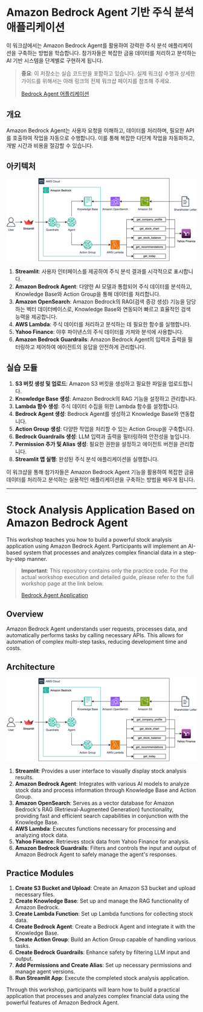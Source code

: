 # Amazon Bedrock Agent 기반 주식 분석 애플리케이션

이 워크샵에서는 Amazon Bedrock Agent를 활용하여 강력한 주식 분석 애플리케이션을 구축하는 방법을 학습합니다. 참가자들은 복잡한 금융 데이터를 처리하고 분석하는 AI 기반 시스템을 단계별로 구현하게 됩니다.

> **중요**: 이 저장소는 실습 코드만을 포함하고 있습니다. 실제 워크샵 수행과 상세한 가이드를 위해서는 아래 링크의 전체 워크샵 페이지를 참조해 주세요.
> 
> [Bedrock Agent 어플리케이션](https://catalog.us-east-1.prod.workshops.aws/workshops/86f59566-0ae7-44be-80ab-9044b83c88f2/ko-KR/agent)

## 개요

Amazon Bedrock Agent는 사용자 요청을 이해하고, 데이터를 처리하며, 필요한 API를 호출하여 작업을 자동으로 수행합니다. 이를 통해 복잡한 다단계 작업을 자동화하고, 개발 시간과 비용을 절감할 수 있습니다.

## 아키텍처

![Architecture](../dataset/images/stock_architecture.png)

1. **Streamlit**: 사용자 인터페이스를 제공하여 주식 분석 결과를 시각적으로 표시합니다.
2. **Amazon Bedrock Agent**: 다양한 AI 모델과 통합되어 주식 데이터를 분석하고, Knowledge Base와 Action Group을 통해 데이터를 처리합니다.
3. **Amazon OpenSearch**: Amazon Bedrock의 RAG(검색 증강 생성) 기능을 담당하는 벡터 데이터베이스로, Knowledge Base와 연동되어 빠르고 효율적인 검색 능력을 제공합니다.
4. **AWS Lambda**: 주식 데이터를 처리하고 분석하는 데 필요한 함수를 실행합니다.
5. **Yahoo Finance**: 야후 파이낸스의 주식 데이터를 가져와 분석에 사용합니다.
6. **Amazon Bedrock Guardrails**: Amazon Bedrock Agent의 입력과 출력을 필터링하고 제어하여 에이전트의 응답을 안전하게 관리합니다.

## 실습 모듈

1. **S3 버킷 생성 및 업로드**: Amazon S3 버킷을 생성하고 필요한 파일을 업로드합니다.
2. **Knowledge Base 생성**: Amazon Bedrock의 RAG 기능을 설정하고 관리합니다.
3. **Lambda 함수 생성**: 주식 데이터 수집을 위한 Lambda 함수를 설정합니다.
4. **Bedrock Agent 생성**: Bedrock Agent를 생성하고 Knowledge Base와 연동합니다.
5. **Action Group 생성**: 다양한 작업을 처리할 수 있는 Action Group을 구축합니다.
6. **Bedrock Guardrails 생성**: LLM 입력과 출력을 필터링하여 안전성을 높입니다.
7. **Permission 추가 및 Alias 생성**: 필요한 권한을 설정하고 에이전트 버전을 관리합니다.
8. **Streamlit 앱 실행**: 완성된 주식 분석 애플리케이션을 실행합니다.

이 워크샵을 통해 참가자들은 Amazon Bedrock Agent 기능을 활용하여 복잡한 금융 데이터를 처리하고 분석하는 실용적인 애플리케이션을 구축하는 방법을 배우게 됩니다.

---

# Stock Analysis Application Based on Amazon Bedrock Agent

This workshop teaches you how to build a powerful stock analysis application using Amazon Bedrock Agent. Participants will implement an AI-based system that processes and analyzes complex financial data in a step-by-step manner.

> **Important**: This repository contains only the practice code. For the actual workshop execution and detailed guide, please refer to the full workshop page at the link below.
> 
> [Bedrock Agent Application](https://catalog.us-east-1.prod.workshops.aws/workshops/86f59566-0ae7-44be-80ab-9044b83c88f2/en-US/agent)

## Overview

Amazon Bedrock Agent understands user requests, processes data, and automatically performs tasks by calling necessary APIs. This allows for automation of complex multi-step tasks, reducing development time and costs.

## Architecture

![Architecture](../dataset/images/stock_architecture.png)

1. **Streamlit**: Provides a user interface to visually display stock analysis results.
2. **Amazon Bedrock Agent**: Integrates with various AI models to analyze stock data and process information through Knowledge Base and Action Group.
3. **Amazon OpenSearch**: Serves as a vector database for Amazon Bedrock's RAG (Retrieval-Augmented Generation) functionality, providing fast and efficient search capabilities in conjunction with the Knowledge Base.
4. **AWS Lambda**: Executes functions necessary for processing and analyzing stock data.
5. **Yahoo Finance**: Retrieves stock data from Yahoo Finance for analysis.
6. **Amazon Bedrock Guardrails**: Filters and controls the input and output of Amazon Bedrock Agent to safely manage the agent's responses.

## Practice Modules

1. **Create S3 Bucket and Upload**: Create an Amazon S3 bucket and upload necessary files.
2. **Create Knowledge Base**: Set up and manage the RAG functionality of Amazon Bedrock.
3. **Create Lambda Function**: Set up Lambda functions for collecting stock data.
4. **Create Bedrock Agent**: Create a Bedrock Agent and integrate it with the Knowledge Base.
5. **Create Action Group**: Build an Action Group capable of handling various tasks.
6. **Create Bedrock Guardrails**: Enhance safety by filtering LLM input and output.
7. **Add Permissions and Create Alias**: Set up necessary permissions and manage agent versions.
8. **Run Streamlit App**: Execute the completed stock analysis application.

Through this workshop, participants will learn how to build a practical application that processes and analyzes complex financial data using the powerful features of Amazon Bedrock Agent.
